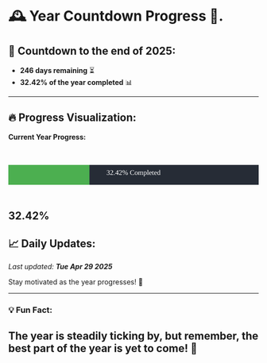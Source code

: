 
# &#x1F570; **Year Countdown Progress** &#x1F389;.

## &#x1F4C5; Countdown to the end of 2025:
- **246 days remaining** &#x23F3;
- **32.42% of the year completed** &#x1F4CA;

---

## &#x1F525; **Progress Visualization**:

**Current Year Progress:**

<br><br>
![Progress Bar](https://raw.githubusercontent.com/dayanidigv/year-countdown-progress/main/progress-bar.svg)
<br><br>

**32.42%**
---

## &#x1F4C8; **Daily Updates**:

_Last updated: **Tue Apr 29 2025**_

Stay motivated as the year progresses! &#x1F680;

--- 

### &#x1F4A1; **Fun Fact:**
The year is steadily ticking by, but remember, the best part of the year is yet to come! &#x1F31F;
---
